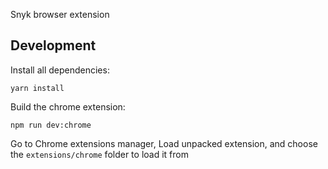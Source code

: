 Snyk browser extension

## Development

Install all dependencies:

```
yarn install
```

Build the chrome extension:

```
npm run dev:chrome
```

Go to Chrome extensions manager, Load unpacked extension, and choose the `extensions/chrome` folder to load it from